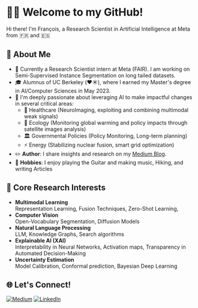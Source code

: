 # 👋🏻 Welcome to my GitHub!

Hi there! I'm François, a Research Scientist in Artificial Intelligence at Meta from 🇫🇷 and 🇪🇸

## 🚀 About Me

- 🏢 Currently a Research Scientist intern at Meta (FAIR). I am working on Semi-Supervised Instance Segmentation on long tailed datasets.
- 🎓 Alumnus of UC Berkeley (❤️☀️), where I earned my Master's degree in AI/Computer Sciences in May 2023.
- 🔎 I'm deeply passionate about leveraging AI to make impactful changes in several critical areas: 
  - 🏥 Healthcare (NeuroImaging, exploiting and combining multimodal weak signals)
  - 🌿 Ecology (Monitoring global warming and policy impacts through satellite images analysis)
  - 🏛️ Governmental Policies (Policy Monitoring, Long-term planning)
  - ⚡ Energy (Stabilizing nuclear fusion, smart grid optimization)
- ✏️ **Author**: I share insights and research on my [Medium Blog](https://medium.com/@francoisporcher).
- 🎸 **Hobbies**: I enjoy playing the Guitar and making music, Hiking, and writing Articles

## 🔭 Core Research Interests
- **Multimodal Learning**  
Representation Learning, Fusion Techniques, Zero-Shot Learning,
- **Computer Vision**  
Open-Vocabulary Segmentation, Diffusion Models
- **Natural Language Processing**  
LLM, Knowledge Graphs, Search algorithms
- **Explainable AI (XAI)**  
Interpretability in Neural Networks, Activation maps, Transparency in Automated Decision-Making
- **Uncertainty Estimation**  
Model Calibration, Conformal prediction, Bayesian Deep Learning


## 🌐 Let's Connect!
[![Medium](https://img.shields.io/badge/Medium-12100E?style=for-the-badge&logo=medium&logoColor=white)](https://medium.com/@francoisporcher)
[![LinkedIn](https://img.shields.io/badge/linkedin-0A66C2?style=for-the-badge&logo=linkedin&logoColor=white)](https://www.linkedin.com/in/fporcher/)





